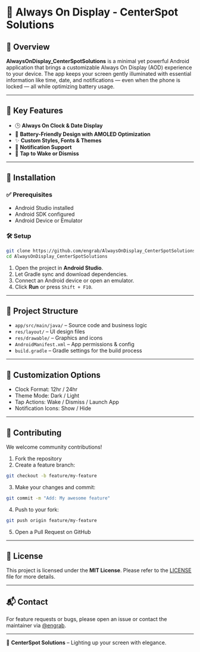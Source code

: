 # 🌙 Always On Display - CenterSpot Solutions

## 📱 Overview

**AlwaysOnDisplay_CenterSpotSolutions** is a minimal yet powerful Android application that brings a customizable Always On Display (AOD) experience to your device. The app keeps your screen gently illuminated with essential information like time, date, and notifications — even when the phone is locked — all while optimizing battery usage.

---

## 🌟 Key Features

- 🕒 **Always On Clock & Date Display**
- 🔋 **Battery-Friendly Design with AMOLED Optimization**
- ✨ **Custom Styles, Fonts & Themes**
- 🔔 **Notification Support**
- 🔦 **Tap to Wake or Dismiss**

---

## 📲 Installation

### ✅ Prerequisites

- Android Studio installed
- Android SDK configured
- Android Device or Emulator

### 🛠️ Setup

```bash
git clone https://github.com/engrab/AlwaysOnDisplay_CenterSpotSolutions.git
cd AlwaysOnDisplay_CenterSpotSolutions
```

1. Open the project in **Android Studio**.
2. Let Gradle sync and download dependencies.
3. Connect an Android device or open an emulator.
4. Click **Run** or press `Shift + F10`.

---

## 📂 Project Structure

- `app/src/main/java/` – Source code and business logic
- `res/layout/` – UI design files
- `res/drawable/` – Graphics and icons
- `AndroidManifest.xml` – App permissions & config
- `build.gradle` – Gradle settings for the build process

---

## 🎨 Customization Options

- Clock Format: 12hr / 24hr
- Theme Mode: Dark / Light
- Tap Actions: Wake / Dismiss / Launch App
- Notification Icons: Show / Hide

---

## 🤝 Contributing

We welcome community contributions!

1. Fork the repository
2. Create a feature branch:

```bash
git checkout -b feature/my-feature
```

3. Make your changes and commit:

```bash
git commit -m "Add: My awesome feature"
```

4. Push to your fork:

```bash
git push origin feature/my-feature
```

5. Open a Pull Request on GitHub

---

## 📄 License

This project is licensed under the **MIT License**. Please refer to the [LICENSE](LICENSE) file for more details.

---

## 📬 Contact

For feature requests or bugs, please open an issue or contact the maintainer via [@engrab](https://github.com/engrab).

---

🌌 **CenterSpot Solutions** – Lighting up your screen with elegance.
